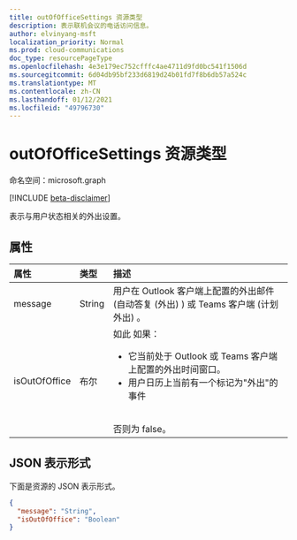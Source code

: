 ```yaml
---
title: outOfOfficeSettings 资源类型
description: 表示联机会议的电话访问信息。
author: elvinyang-msft
localization_priority: Normal
ms.prod: cloud-communications
doc_type: resourcePageType
ms.openlocfilehash: 4e3e179ec752cfffc4ae4711d9fd0bc541f1506d
ms.sourcegitcommit: 6d04db95bf233d6819d24b01fd7f8b6db57a524c
ms.translationtype: MT
ms.contentlocale: zh-CN
ms.lasthandoff: 01/12/2021
ms.locfileid: "49796730"
---
```

# <a name="outofofficesettings-resource-type"></a>outOfOfficeSettings 资源类型

命名空间：microsoft.graph

[!INCLUDE [beta-disclaimer](../../includes/beta-disclaimer.md)]

表示与用户状态相关的外出设置。 [](presence.md)

## <a name="properties"></a>属性

| 属性            | 类型    | 描述                                                                    |
|:--------------------|:--------|:-------------------------------------------------------------------------------|
| message           | String  | 用户在 Outlook 客户端上配置的外出邮件 (自动答复 (外出) ) 或 Teams 客户端 (计划外出) 。 |
| isOutOfOffice      | 布尔  | 如此 如果：</br><ul><li>它当前处于 Outlook 或 Teams 客户端上配置的外出时间窗口。</li><li>用户日历上当前有一个标记为"外出"的事件</li></ul></br>否则为 false。 |

## <a name="json-representation"></a>JSON 表示形式

下面是资源的 JSON 表示形式。

<!-- {
  "blockType": "resource",
  "optionalProperties": [
  ],
  "@odata.type": "microsoft.graph.outOfOfficeSettings"
}-->
```json
{
  "message": "String",
  "isOutOfOffice": "Boolean"
}
```
